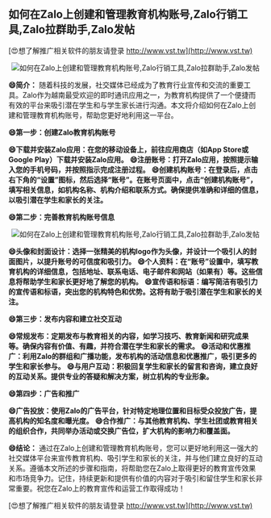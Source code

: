 ## **如何在Zalo上创建和管理教育机构账号,Zalo行销工具,Zalo拉群助手,Zalo发帖**

[😍想了解推广相关软件的朋友请登录 http://www.vst.tw](http://www.vst.tw)

 <center><img src="https://vst.tw/MP4/tuiguang/png/5.png" alt="如何在Zalo上创建和管理教育机构账号,Zalo行销工具,Zalo拉群助手,Zalo发帖"></center>

**😄简介：**
随着科技的发展，社交媒体已经成为了教育行业宣传和交流的重要工具。Zalo作为越南最受欢迎的即时通讯应用之一，为教育机构提供了一个便捷而有效的平台来吸引潜在学生和与学生家长进行沟通。本文将介绍如何在Zalo上创建和管理教育机构账号，帮助您更好地利用这一平台。

**😄第一步：创建Zalo教育机构账号**

**😄下载并安装Zalo应用：在您的移动设备上，前往应用商店（如App Store或Google Play）下载并安装Zalo应用。**
**😄注册账号：打开Zalo应用，按照提示输入您的手机号码，并按照指示完成注册过程。**
**😄创建机构账号：在登录后，点击右下角的“设置”图标，然后选择“账号”。在账号页面中，点击“创建机构账号”，填写相关信息，如机构名称、机构介绍和联系方式。确保提供准确和详细的信息，以吸引潜在学生和家长的关注。**

**😄第二步：完善教育机构账号信息**

 <center><img src="https://vst.tw/MP4/tuiguang/png/5.png" alt="如何在Zalo上创建和管理教育机构账号,Zalo行销工具,Zalo拉群助手,Zalo发帖"></center>

**😄头像和封面设计：选择一张精美的机构logo作为头像，并设计一个吸引人的封面图片，以提升账号的可信度和吸引力。**
**😄个人资料：在“账号”设置中，填写教育机构的详细信息，包括地址、联系电话、电子邮件和网站（如果有）等。这些信息将帮助学生和家长更好地了解您的机构。**
**😄宣传语和标语：编写简洁有吸引力的宣传语和标语，突出您的机构特色和优势。这将有助于吸引潜在学生和家长的关注。**

**😄第三步：发布内容和建立社交互动**

**😄常规发布：定期发布与教育相关的内容，如学习技巧、教育新闻和研究成果等。确保内容有价值、有趣，并符合潜在学生和家长的需求。**
**😄活动和优惠推广：利用Zalo的群组和广播功能，发布机构的活动信息和优惠推广，吸引更多的学生和家长参与。**
**😄与用户互动：积极回复学生和家长的留言和咨询，建立良好的互动关系。提供专业的答疑和解决方案，树立机构的专业形象。**

**😄第四步：广告和推广**

**😄广告投放：使用Zalo的广告平台，针对特定地理位置和目标受众投放广告，提高机构的知名度和曝光度。**
**😄合作推广：与其他教育机构、学生社团或教育相关的组织合作，共同举办活动或交换广告位，扩大机构的影响力和覆盖面。**

**😄结论：**
通过在Zalo上创建和管理教育机构账号，您可以更好地利用这一强大的社交媒体平台来宣传教育机构、吸引学生和家长的关注，并与他们建立良好的互动关系。遵循本文所述的步骤和指南，将帮助您在Zalo上取得更好的教育宣传效果和市场竞争力。记住，持续更新和提供有价值的内容对于吸引和留住学生和家长非常重要。祝您在Zalo上的教育宣传和运营工作取得成功！

[😍想了解推广相关软件的朋友请登录 http://www.vst.tw](http://www.vst.tw)




